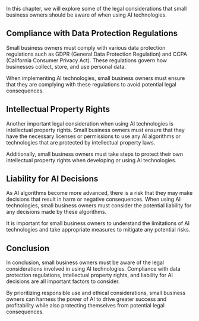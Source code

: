 
In this chapter, we will explore some of the legal considerations that small business owners should be aware of when using AI technologies.

Compliance with Data Protection Regulations
-------------------------------------------

Small business owners must comply with various data protection regulations such as GDPR (General Data Protection Regulation) and CCPA (California Consumer Privacy Act). These regulations govern how businesses collect, store, and use personal data.

When implementing AI technologies, small business owners must ensure that they are complying with these regulations to avoid potential legal consequences.

Intellectual Property Rights
----------------------------

Another important legal consideration when using AI technologies is intellectual property rights. Small business owners must ensure that they have the necessary licenses or permissions to use any AI algorithms or technologies that are protected by intellectual property laws.

Additionally, small business owners must take steps to protect their own intellectual property rights when developing or using AI technologies.

Liability for AI Decisions
--------------------------

As AI algorithms become more advanced, there is a risk that they may make decisions that result in harm or negative consequences. When using AI technologies, small business owners must consider the potential liability for any decisions made by these algorithms.

It is important for small business owners to understand the limitations of AI technologies and take appropriate measures to mitigate any potential risks.

Conclusion
----------

In conclusion, small business owners must be aware of the legal considerations involved in using AI technologies. Compliance with data protection regulations, intellectual property rights, and liability for AI decisions are all important factors to consider.

By prioritizing responsible use and ethical considerations, small business owners can harness the power of AI to drive greater success and profitability while also protecting themselves from potential legal consequences.
